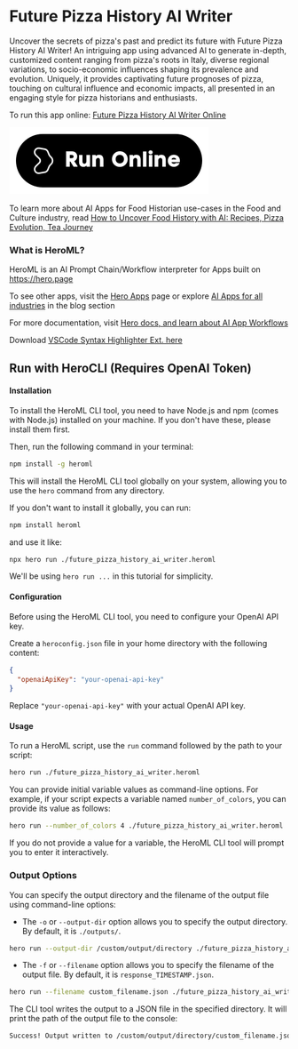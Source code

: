 # Future Pizza History AI Writer

Uncover the secrets of pizza's past and predict its future with Future Pizza History AI Writer! An intriguing app using advanced AI to generate in-depth, customized content ranging from pizza's roots in Italy, diverse regional variations, to socio-economic influences shaping its prevalence and evolution. Uniquely, it provides captivating future prognoses of pizza, touching on cultural influence and economic impacts, all presented in an engaging style for pizza historians and enthusiasts.

To run this app online: [Future Pizza History AI Writer Online](https://hero.page/app/future-pizza-history-ai-writer-ai-driven-pizza-evolution-forecaster/gJqm0iFbBM6sU3n73IKR)

[![Run Future Pizza History AI Writer Online](/assets/run.svg)](https://hero.page/app/future-pizza-history-ai-writer-ai-driven-pizza-evolution-forecaster/gJqm0iFbBM6sU3n73IKR)

To learn more about AI Apps for Food Historian use-cases in the Food and Culture industry, read [How to Uncover Food History with AI: Recipes, Pizza Evolution, Tea Journey](https://hero.page/blog/ai/food-and-culture/how-to-uncover-food-history-with-ai:-recipes-pizza-evolution-tea-journey/170888)

### What is HeroML?
HeroML is an AI Prompt Chain/Workflow interpreter for Apps built on https://hero.page 

To see other apps, visit the [Hero Apps](https://hero.page/apps) page or explore [AI Apps for all industries](https://hero.page/blog) in the blog section

For more documentation, visit [Hero docs, and learn about AI App Workflows](https://hero.page/tutorials/introduction-to-heroml)

Download [VSCode Syntax Highlighter Ext. here](https://marketplace.visualstudio.com/items?itemName=hero-page.heroml)

## Run with HeroCLI (Requires OpenAI Token)

#### Installation

To install the HeroML CLI tool, you need to have Node.js and npm (comes with Node.js) installed on your machine. If you don't have these, please install them first. 

Then, run the following command in your terminal:

```bash
npm install -g heroml
```

This will install the HeroML CLI tool globally on your system, allowing you to use the `hero` command from any directory.

If you don't want to install it globally, you can run:

```bash
npm install heroml
```

and use it like:

```bash
npx hero run ./future_pizza_history_ai_writer.heroml
```

We'll be using `hero run ...` in this tutorial for simplicity.

#### Configuration

Before using the HeroML CLI tool, you need to configure your OpenAI API key. 

Create a `heroconfig.json` file in your home directory with the following content:

```json
{
  "openaiApiKey": "your-openai-api-key"
}
```

Replace `"your-openai-api-key"` with your actual OpenAI API key.

#### Usage

To run a HeroML script, use the `run` command followed by the path to your script:

```bash
hero run ./future_pizza_history_ai_writer.heroml
```

You can provide initial variable values as command-line options. For example, if your script expects a variable named `number_of_colors`, you can provide its value as follows:

```bash
hero run --number_of_colors 4 ./future_pizza_history_ai_writer.heroml
```

If you do not provide a value for a variable, the HeroML CLI tool will prompt you to enter it interactively.

### Output Options

You can specify the output directory and the filename of the output file using command-line options:

- The `-o` or `--output-dir` option allows you to specify the output directory. By default, it is `./outputs/`.

```bash
hero run --output-dir /custom/output/directory ./future_pizza_history_ai_writer.heroml
```

- The `-f` or `--filename` option allows you to specify the filename of the output file. By default, it is `response_TIMESTAMP.json`.

```bash
hero run --filename custom_filename.json ./future_pizza_history_ai_writer.heroml
```

The CLI tool writes the output to a JSON file in the specified directory. It will print the path of the output file to the console:

```bash
Success! Output written to /custom/output/directory/custom_filename.json
```


